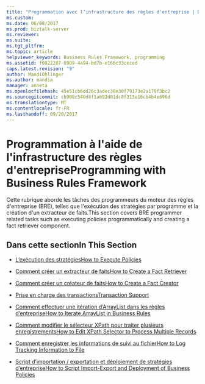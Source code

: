 ```yaml
---
title: "Programmation avec l’infrastructure des règles d’entreprise | Documents Microsoft"
ms.custom: 
ms.date: 06/08/2017
ms.prod: biztalk-server
ms.reviewer: 
ms.suite: 
ms.tgt_pltfrm: 
ms.topic: article
helpviewer_keywords: Business Rules Framework, programming
ms.assetid: f0022287-0909-4a94-bd7b-e166c33ceced
caps.latest.revision: "9"
author: MandiOhlinger
ms.author: mandia
manager: anneta
ms.openlocfilehash: 45e51cb6dd26c3adec38e30f79173e2a179f3bc2
ms.sourcegitcommit: cb908c540d8f1a692d01dc8f313e16cb4b4e696d
ms.translationtype: MT
ms.contentlocale: fr-FR
ms.lasthandoff: 09/20/2017
---
```

# <a name="programming-with-business-rules-framework"></a><span data-ttu-id="e1c08-102">Programmation à l'aide de l'infrastructure des règles d'entreprise</span><span class="sxs-lookup"><span data-stu-id="e1c08-102">Programming with Business Rules Framework</span></span>
<span data-ttu-id="e1c08-103">Cette rubrique aborde les tâches des programmeurs du moteur des règles d'entreprise (BRE), telles que l'exécution des stratégies par programme et la création d'un extracteur de faits.</span><span class="sxs-lookup"><span data-stu-id="e1c08-103">This section covers BRE programmer related tasks such as executing policies programmatically and creating a fact retriever component.</span></span>  
  
## <a name="in-this-section"></a><span data-ttu-id="e1c08-104">Dans cette section</span><span class="sxs-lookup"><span data-stu-id="e1c08-104">In This Section</span></span>  
  
-   [<span data-ttu-id="e1c08-105">L’exécution des stratégies</span><span class="sxs-lookup"><span data-stu-id="e1c08-105">How to Execute Policies</span></span>](../core/how-to-execute-policies.md)  
  
-   [<span data-ttu-id="e1c08-106">Comment créer un extracteur de faits</span><span class="sxs-lookup"><span data-stu-id="e1c08-106">How to Create a Fact Retriever</span></span>](../core/how-to-create-a-fact-retriever.md)  
  
-   [<span data-ttu-id="e1c08-107">Comment créer un créateur de faits</span><span class="sxs-lookup"><span data-stu-id="e1c08-107">How to Create a Fact Creator</span></span>](../core/how-to-create-a-fact-creator.md)  
  
-   [<span data-ttu-id="e1c08-108">Prise en charge des transactions</span><span class="sxs-lookup"><span data-stu-id="e1c08-108">Transaction Support</span></span>](../core/transaction-support.md)  
  
-   [<span data-ttu-id="e1c08-109">Comment effectuer une itération d’ArrayList dans les règles d’entreprise</span><span class="sxs-lookup"><span data-stu-id="e1c08-109">How to Iterate ArrayList in Business Rules</span></span>](../core/how-to-iterate-arraylist-in-business-rules.md)  
  
-   [<span data-ttu-id="e1c08-110">Comment modifier le sélecteur XPath pour traiter plusieurs enregistrements</span><span class="sxs-lookup"><span data-stu-id="e1c08-110">How to Edit XPath Selector to Process Multiple Records</span></span>](../core/how-to-edit-xpath-selector-to-process-multiple-records.md)  
  
-   [<span data-ttu-id="e1c08-111">Comment enregistrer les informations de suivi au fichier</span><span class="sxs-lookup"><span data-stu-id="e1c08-111">How to Log Tracking Information to File</span></span>](../core/how-to-log-tracking-information-to-file.md)  
  
-   [<span data-ttu-id="e1c08-112">Script d’importation / exportation et déploiement de stratégies d’entreprise</span><span class="sxs-lookup"><span data-stu-id="e1c08-112">How to Script Import-Export and Deployment of Business Policies</span></span>](../core/how-to-script-import-export-and-deployment-of-business-policies.md)